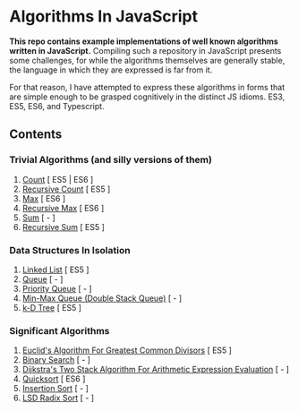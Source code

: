 # Algorithms In JavaScript

**This repo contains example implementations of well known algorithms written in JavaScript.** Compiling such a repository in JavaScript presents some challenges, for while the algorithms themselves are generally stable, the language in which they are expressed is far from it.

For that reason, I have attempted to express these algorithms in forms that are simple enough to be grasped cognitively in the distinct JS idioms. ES3, ES5, ES6, and Typescript.

## Contents

### Trivial Algorithms (and silly versions of them)

1. [Count](count) [ ES5 | ES6 ]
1. [Recursive Count](recursiveCount) [ ES5 ]
1. [Max](max) [ ES6 ]
1. [Recursive Max](recursiveMax) [ ES6 ]
1. [Sum](sum) [ - ]
1. [Recursive Sum](recursiveSum) [ ES5 ]

### Data Structures In Isolation

1. [Linked List](linkedList) [ ES5 ]
1. [Queue](queue) [ - ]
1. [Priority Queue](priorityQueue) [ - ]
1. [Min-Max Queue (Double Stack Queue)](minMaxQueue) [ - ]
1. [k-D Tree](kdTree) [ ES5 ]

### Significant Algorithms

1. [Euclid's Algorithm For Greatest Common Divisors](euclid) [ ES5 ]
1. [Binary Search](binarySearch) [ - ]
1. [Dijkstra's Two Stack Algorithm For Arithmetic Expression Evaluation](dijkstraTwoStack) [ - ]
1. [Quicksort](quicksort) [ ES6 ]
1. [Insertion Sort](insertionSort) [ - ]
1. [LSD Radix Sort](lsdRadixSort) [ - ]

